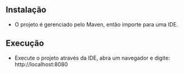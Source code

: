 ## Instalação
- O projeto é gerenciado pelo Maven, então importe para uma IDE.

## Execução
- Execute o projeto através da IDE, abra um navegador e digite: http://localhost:8080
